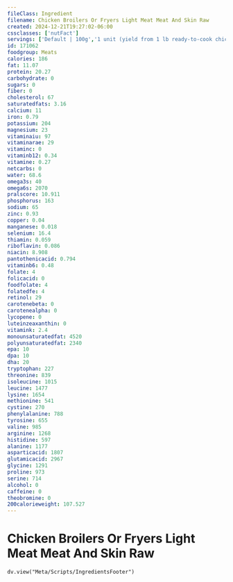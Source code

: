 ```yaml
---
fileClass: Ingredient
filename: Chicken Broilers Or Fryers Light Meat Meat And Skin Raw
created: 2024-12-21T19:27:02-06:00
cssclasses: ['nutFact']
servings: ['Default | 100g','1 unit (yield from 1 lb ready-to-cook chicken) | 116','1/2 chicken, bone removed | 194']
id: 171062
foodgroup: Meats
calories: 186
fat: 11.07
protein: 20.27
carbohydrate: 0
sugars: 0
fiber: 0
cholesterol: 67
saturatedfats: 3.16
calcium: 11
iron: 0.79
potassium: 204
magnesium: 23
vitaminaiu: 97
vitaminarae: 29
vitaminc: 0
vitaminb12: 0.34
vitamine: 0.27
netcarbs: 0
water: 68.6
omega3s: 40
omega6s: 2070
pralscore: 10.911
phosphorus: 163
sodium: 65
zinc: 0.93
copper: 0.04
manganese: 0.018
selenium: 16.4
thiamin: 0.059
riboflavin: 0.086
niacin: 8.908
pantothenicacid: 0.794
vitaminb6: 0.48
folate: 4
folicacid: 0
foodfolate: 4
folatedfe: 4
retinol: 29
carotenebeta: 0
carotenealpha: 0
lycopene: 0
luteinzeaxanthin: 0
vitamink: 2.4
monounsaturatedfat: 4520
polyunsaturatedfat: 2340
epa: 10
dpa: 10
dha: 20
tryptophan: 227
threonine: 839
isoleucine: 1015
leucine: 1477
lysine: 1654
methionine: 541
cystine: 270
phenylalanine: 788
tyrosine: 655
valine: 985
arginine: 1268
histidine: 597
alanine: 1177
asparticacid: 1807
glutamicacid: 2967
glycine: 1291
proline: 973
serine: 714
alcohol: 0
caffeine: 0
theobromine: 0
200calorieweight: 107.527
---
```


# Chicken Broilers Or Fryers Light Meat Meat And Skin Raw

```dataviewjs
dv.view("Meta/Scripts/IngredientsFooter")
```
